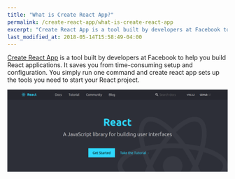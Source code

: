 ```yaml
---
title: "What is Create React App?"
permalink: /create-react-app/what-is-create-react-app
excerpt: "Create React App is a tool built by developers at Facebook to help you build React applications."
last_modified_at: 2018-05-14T15:58:49-04:00
---
```


[Create React App](https://github.com/facebook/create-react-app) is a tool built by developers at Facebook to help you build React applications. It saves you from time-consuming setup and configuration. You simply run one command and create react app sets up the tools you need to start your React project.

![React](/assets/images/react.png)